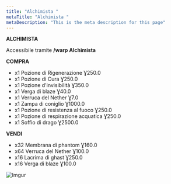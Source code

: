 ```yaml
---
title: "Alchimista "
metaTitle: "Alchimista "
metaDescription: "This is the meta description for this page"
---
```


**ALCHIMISTA**

Accessibile tramite **/warp Alchimista**

**COMPRA**
- x1 Pozione di Rigenerazione Ɣ250.0
- x1 Pozione di Cura Ɣ250.0
- x1 Pozione d'invisibilità Ɣ350.0
- x1 Verga di blaze Ɣ40.0
- x1 Verruca del Nether Ɣ7.0
- x1 Zampa di coniglio Ɣ1000.0
- x1 Pozione di resistenza al fuoco Ɣ250.0
- x1 Pozione di respirazione acquatica Ɣ250.0
- x1 Soffio di drago Ɣ2500.0

**VENDI**
- x32 Membrana di phantom Ɣ160.0
- x64 Verruca del Nether Ɣ100.0
- x16 Lacrima di ghast Ɣ250.0
- x16 Verga di blaze Ɣ100.0

![Imgur](https://imgur.com/4UQGxeT.png)
